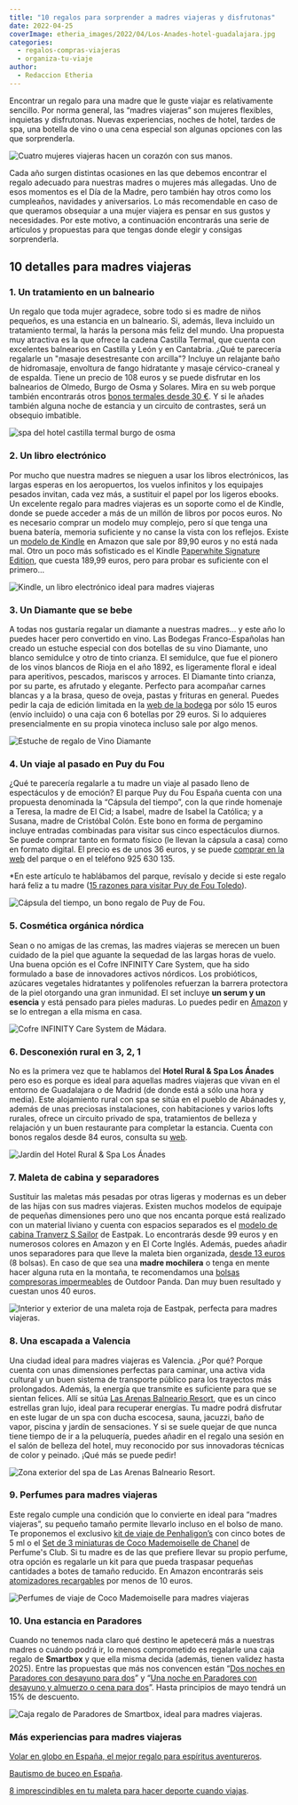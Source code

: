 ```yaml
---
title: "10 regalos para sorprender a madres viajeras y disfrutonas"
date: 2022-04-25
coverImage: etheria_images/2022/04/Los-Anades-hotel-guadalajara.jpg
categories: 
  - regalos-compras-viajeras
  - organiza-tu-viaje
author: 
  - Redaccion Etheria
---
```


Encontrar un regalo para una madre que le guste viajar es relativamente sencillo. Por norma general, las “madres viajeras” son mujeres flexibles, inquietas y disfrutonas. Nuevas experiencias, noches de hotel, tardes de spa, una botella de vino o una cena especial son algunas opciones con las que sorprenderla.

![Cuatro mujeres viajeras hacen un corazón con sus manos.](etheria_images/2022/04/mujeres-viajeras-corazon.jpg "El mejor regalo es compartir aventuras juntas. © Melissa Askew")

Cada año surgen distintas ocasiones en las que debemos encontrar el regalo adecuado para 
nuestras madres o mujeres más allegadas. Uno de esos momentos es el Día de la Madre, 
pero también hay otros como los cumpleaños, navidades y aniversarios. Lo más 
recomendable en caso de que queramos obsequiar a una mujer viajera es pensar en sus 
gustos y necesidades. Por este motivo, a continuación encontrarás una serie de artículos 
y propuestas para que tengas donde elegir y consigas sorprenderla. 

## 10 detalles para madres viajeras

### 1\. Un tratamiento en un balneario

Un regalo que toda mujer agradece, sobre todo si es madre de niños pequeños, es una 
estancia en un balneario. Si, además, lleva incluido un tratamiento termal, la harás la 
persona más feliz del mundo. Una propuesta muy atractiva es la que ofrece la cadena 
Castilla Termal, que cuenta con excelentes balnearios en Castilla y León y en Cantabria. 
¿Qué te parecería regalarle un "masaje desestresante con arcilla"? Incluye un relajante 
baño de hidromasaje, envoltura de fango hidratante y masaje cérvico-craneal y de 
espalda. Tiene un precio de 108 euros y se puede disfrutar en los balnearios de Olmedo, 
Burgo de Osma y Solares. Mira en su web porque también encontrarás otros [bonos termales 
desde 30 €](https://www.castillatermal.com/bonos-regalo/). Y si le añades también alguna 
noche de estancia y un circuito de contrastes, será un obsequio imbatible. 

![spa del hotel castilla termal burgo de osma](etheria_images/2022/04/Castilla-Termal-Burgo-Osma.jpg "© Spa del hotel balneario Castilla Termal Burgo de Osma.")

### 2\. Un libro electrónico

Por mucho que nuestra madres se nieguen a usar los libros electrónicos, las largas 
esperas en los aeropuertos, los vuelos infinitos y los equipajes pesados invitan, cada 
vez más, a sustituir el papel por los ligeros ebooks. Un excelente regalo para madres 
viajeras es un soporte como el de Kindle, donde se puede acceder a más de un millón de 
libros por pocos euros. No es necesario comprar un modelo muy complejo, pero sí que 
tenga una buena batería, memoria suficiente y no canse la vista con los reflejos. Existe 
un [modelo de Kindle](https://amzn.to/3k9OiT8) en Amazon que sale por 89,90 euros y no 
está nada mal. Otro un poco más sofisticado es el Kindle [Paperwhite Signature 
Edition,](https://amzn.to/3KcxYLC) que cuesta 189,99 euros, pero para probar es 
suficiente con el primero... 

![Kindle, un libro electrónico ideal para madres viajeras](etheria_images/2022/04/kindle-dia-madre.jpg "Kindle, un libro electrónico práctico y ligero.")

### 3\. Un Diamante que se bebe

A todas nos gustaría regalar un diamante a nuestras madres... y este año lo puedes hacer 
pero convertido en vino. Las Bodegas Franco-Españolas han creado un estuche especial con 
dos botellas de su vino Diamante, uno blanco semidulce y otro de tinto crianza. El 
semidulce, que fue el pionero de los vinos blancos de Rioja en el año 1892, es 
ligeramente floral e ideal para aperitivos, pescados, mariscos y arroces. El Diamante 
tinto crianza, por su parte, es afrutado y elegante. Perfecto para acompañar carnes 
blancas y a la brasa, queso de oveja, pastas y frituras en general. Puedes pedir la caja 
de edición limitada en la [web de la bodega](https://vinogaleria.com/) por sólo 15 euros 
(envío incluido) o una caja con 6 botellas por 29 euros. Si lo adquieres presencialmente 
en su propia vinoteca incluso sale por algo menos. 

![Estuche de regalo de Vino Diamante](etheria_images/2022/04/vino-diamante-537x1024.jpg "Caja de regalo con dos vinos Diamante.")

### 4\. Un viaje al pasado en Puy du Fou

¿Qué te parecería regalarle a tu madre un viaje al pasado lleno de espectáculos y de 
emoción? El parque Puy du Fou España cuenta con una propuesta denominada la “Cápsula del 
tiempo”, con la que rinde homenaje a Teresa, la madre de El Cid; a Isabel, madre de 
Isabel la Católica; y a Susana, madre de Cristóbal Colón. Este bono en forma de 
pergamino incluye entradas combinadas para visitar sus cinco espectáculos diurnos. Se 
puede comprar tanto en formato físico (le llevan la cápsula a casa) como en formato 
digital. El precio es de unos 36 euros, y se puede [comprar en la 
web](https://www.puydufou.com/espana/es/un-regalo-para-emocionar) del parque o en el 
teléfono 925 630 135. 

\*En este artículo te hablábamos del parque, revísalo y decide si este regalo hará feliz 
a tu madre ([15 razones para visitar Puy de Fou 
Toledo](https://etheriamagazine.com/2022/04/06/15-razones-para-visitar-puy-du-fou-toledo-en-2022/)). 

![Cápsula del tiempo, un bono regalo de Puy de Fou.](etheria_images/2022/04/Capsula-tiempo-Puy-du-Fou.jpg "Cápsula del tiempo, un bono regalo de Puy de Fou.")

### 5\. Cosmética orgánica nórdica

Sean o no amigas de las cremas, las madres viajeras se merecen un buen cuidado de la 
piel que aguante la sequedad de las largas horas de vuelo. Una buena opción es el Cofre 
INFINITY Care System, que ha sido formulado a base de innovadores activos nórdicos. Los 
probióticos, azúcares vegetales hidratantes y polifenoles refuerzan la barrera 
protectora de la piel otorgando una gran inmunidad. El set incluye **un serum y un 
esencia** y está pensado para pieles maduras. Lo puedes pedir en [Amazon](https://amzn.to/3LbWJJx) 
y se lo entregan a ella misma en casa. 

![Cofre INFINITY Care System de Mádara.](etheria_images/2022/04/cosmetica-madres-viajeras-876x1024.jpg "Cofre INFINITY Care System de Mádara.")

### 6\. Desconexión rural en 3, 2, 1

No es la primera vez que te hablamos del **Hotel Rural & Spa Los Ánades** pero eso es 
porque es ideal para aquellas madres viajeras que vivan en el entorno de Guadalajara o 
de Madrid (de donde está a sólo una hora y media). Este alojamiento rural con spa se 
sitúa en el pueblo de Abánades y, además de unas preciosas instalaciones, con 
habitaciones y varios lofts rurales, ofrece un circuito privado de spa, tratamientos de 
belleza y relajación y un buen restaurante para completar la estancia. Cuenta con bonos 
regalos desde 84 euros, consulta su [web](https://www.losanades.com/es-ES/bonos-regalo.aspx). 

![Jardín del Hotel Rural & Spa Los Ánades](etheria_images/2022/04/hotel-rural-los-anades.jpg "Jardín del Hotel Rural & Spa Los Ánades.")

### 7\. Maleta de cabina y separadores

Sustituir las maletas más pesadas por otras ligeras y modernas es un deber de las hijas 
con sus madres viajeras. Existen muchos modelos de equipaje de pequeñas dimensiones pero 
uno que nos encanta porque está realizado con un material liviano y cuenta con espacios 
separados es el [modelo de cabina Tranverz S Sailor](https://amzn.to/3v9ljF4) de 
Eastpak. Lo encontrarás desde 99 euros y en numerosos colores en Amazon y en El Corte 
Inglés. Además, puedes añadir unos separadores para que lleve la maleta bien organizada, [desde 
13 euros](https://amzn.to/3ka2mvU) (8 bolsas). En caso de que sea una **madre 
mochilera** o tenga en mente hacer alguna ruta en la montaña, te recomendamos una [bolsas 
compresoras impermeables](https://amzn.to/3vJdTY6) de Outdoor Panda. Dan muy buen 
resultado y cuestan unos 40 euros. 

![Interior y exterior de una maleta roja de Eastpak, perfecta para madres viajeras.](etheria_images/2022/04/maleta-cabina-madres-viajeras.jpg "Maleta de cabina de Eastpak.")

### 8\. Una escapada a Valencia

Una ciudad ideal para madres viajeras es Valencia. ¿Por qué? Porque cuenta con unas 
dimensiones perfectas para caminar, una activa vida cultural y un buen sistema de 
transporte público para los trayectos más prolongados. Además, la energía que transmite 
es suficiente para que se sientan felices. Allí se sitúa [Las Arenas Balneario 
Resort](https://www.hotelvalencialasarenas.com/es/categoria-producto/spa/), que es un 
cinco estrellas gran lujo, ideal para recuperar energías. Tu madre podrá disfrutar en 
este lugar de un spa con ducha escocesa, sauna, jacuzzi, baño de vapor, piscina y jardín 
de sensaciones. Y si se suele quejar de que nunca tiene tiempo de ir a la peluquería, 
puedes añadir en el regalo una sesión en el salón de belleza del hotel, muy reconocido 
por sus innovadoras técnicas de color y peinado. ¡Qué más se puede pedir! 

![Zona exterior del spa de Las Arenas Balneario Resort.](etheria_images/2021/04/hotel-las-arenas-spa-exterior.jpg "Zona exterior del spa de Las Arenas Balneario Resort.")

### 9\. Perfumes para madres viajeras

Este regalo cumple una condición que lo convierte en ideal para “madres viajeras”, su 
pequeño tamaño permite llevarlo incluso en el bolso de mano. Te proponemos el exclusivo [kit 
de viaje de Penhaligon’s](https://amzn.to/3vklihX) con cinco botes de 5 ml o el [Set de 
3 miniaturas de Coco Mademoiselle de Chanel](https://tidd.ly/3xR3MmM) de Perfume's Club. 
Si tu madre es de las que prefiere llevar su propio perfume, otra opción es regalarle un 
kit para que pueda traspasar pequeñas cantidades a botes de tamaño reducido. En Amazon 
encontrarás seis [atomizadores recargables](https://amzn.to/3MJUgq7) por menos de 10 
euros. 

![Perfumes de viaje de Coco Mademoiselle para madres viajeras](etheria_images/2022/04/coco-chanel-perfume-viaje-689x1024.jpg "Perfumes de viaje de Coco Mademoiselle.")

### 10\. Una estancia en Paradores

Cuando no tenemos nada claro qué destino le apetecerá más a nuestras madres o cuándo 
podrá ir, lo menos comprometido es regalarle una caja regalo de **Smartbox** y que ella 
misma decida (además, tienen validez hasta 2025). Entre las propuestas que más nos 
convencen están “[Dos noches en Paradores con desayuno para 
dos](https://clk.tradedoubler.com/click?p=243890&a=3132464&url=https%3A%2F%2Fwww.smartbox.com%2Fes%2Fnuestras-smartbox%2Festancias%2Fparadores-dos-noches-para-evadirse-859913.html)” 
y “[Una noche en Paradores con desayuno y almuerzo o cena para 
dos](https://clk.tradedoubler.com/click?p=243890&a=3132464&url=https%3A%2F%2Fwww.smartbox.com%2Fes%2Fnuestras-smartbox%2Festancias%2Fparadores-una-noche-para-deleitarse-859920.html)”. 
Hasta principios de mayo tendrá un 15% de descuento. 

![Caja regalo de Paradores de Smartbox, ideal para madres viajeras.](etheria_images/2022/04/smartbox-paradores.jpg "Cajas regalo de Paradores, en Smartbox.")

### Más experiencias para madres viajeras

[Volar en globo en España, el mejor regalo para espíritus 
aventureros](https://etheriamagazine.com/2020/07/07/vuelos-en-globo-en-espana-regalo-viajero/). 

[Bautismo de buceo en 
España](https://etheriamagazine.com/2020/07/14/experiencias-viajeras-bautismo-de-buceo-menorca-tenerife-cambrils-javea-y-mas/). 

[8 imprescindibles en tu maleta para hacer deporte cuando 
viajas](https://etheriamagazine.com/2020/10/19/8-imprescindibles-maleta-para-hacer-deporte/).
